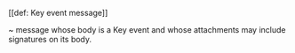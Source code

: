 [[def: Key event message]]

~ message whose body is a Key event and whose attachments may include signatures on its body.
